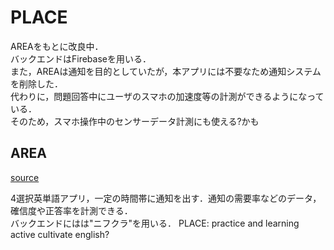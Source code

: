 # PLACE
AREAをもとに改良中．  
バックエンドはFirebaseを用いる．  
また，AREAは通知を目的としていたが，本アプリには不要なため通知システムを削除した．  
代わりに，問題回答中にユーザのスマホの加速度等の計測ができるようになっている．  
そのため，スマホ操作中のセンサーデータ計測にも使える?かも

## AREA
[source](https://github.com/haselab-dev/AREA)

4選択英単語アプリ，一定の時間帯に通知を出す．通知の需要率などのデータ，確信度や正答率を計測できる．  
バックエンドにはは"ニフクラ"を用いる．
PLACE: practice and learning active cultivate english?


